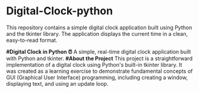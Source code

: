 # Digital-Clock-python
This repository contains a simple digital clock application built using Python and the tkinter library. The application displays the current time in a clean, easy-to-read format.

**#Digital Clock in Python ⏰**
A simple, real-time digital clock application built with Python and tkinter.
**#About the Project**
This project is a straightforward implementation of a digital clock using Python's built-in tkinter library. It was created as a learning exercise to demonstrate fundamental concepts of GUI (Graphical User Interface) programming, including creating a window, displaying text, and using an update loop.
